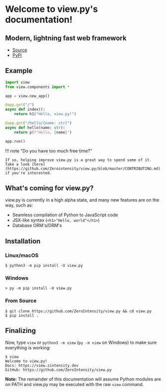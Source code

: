 # Welcome to view.py's documentation!

## Modern, lightning fast web framework

- [Source](https://github.com/ZeroIntensity/view.py)
- [PyPI](https://pypi.org/project/view.py)

## Example
```py
import view
from view.components import *

app = view.new_app()

@app.get("/")
async def index():
    return h1("Hello, view.py!")

@app.get("/hello/{name: str}")
async def hello(name: str):
    return p(f"Hello, {name}")

app.run()
```

!!! note "Do you have too much free time?"

    If so, helping improve view.py is a great way to spend some of it. Take a look [here](https://github.com/Zerointensity/view.py/blob/master/CONTRIBUTING.md) if you're interested.

## What's coming for view.py?

view.py is currently in a high alpha state, and many new features are on the way, such as:

- Seamless compilation of Python to JavaScript code
- JSX-like syntax (`<h1>"Hello, world"</h1>`)
- Database ORM's/DRM's

## Installation

### Linux/macOS

```
$ python3 -m pip install -U view.py
```

### Windows

```
> py -m pip install -U view.py
```

### From Source

```
$ git clone https://github.com/ZeroIntensity/view.py && cd view.py
$ pip install .
```

## Finalizing

Now, type `view` or `python3 -m view` (`py -m view` on Windows) to make sure everything is working:

```
$ view
Welcome to view.py!
Docs: https://view.zintensity.dev
GitHub: https://github.com/ZeroIntensity/view.py
```

**Note:** The remainder of this documentation will assume Python modules are on PATH and view.py may be executed with the raw `view` command.
